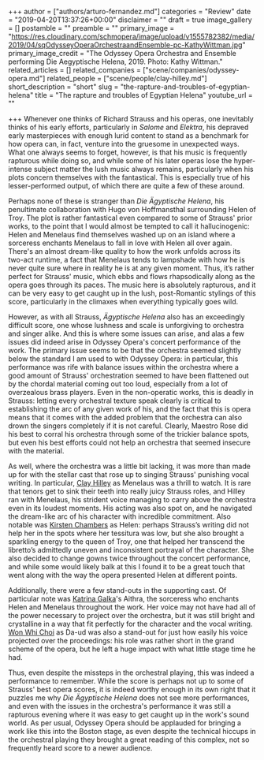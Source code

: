 +++
author = ["authors/arturo-fernandez.md"]
categories = "Review"
date = "2019-04-20T13:37:26+00:00"
disclaimer = ""
draft = true
image_gallery = []
postamble = ""
preamble = ""
primary_image = "https://res.cloudinary.com/schmopera/image/upload/v1555782382/media/2019/04/sqOdysseyOperaOrchestraandEnsemble-pc-KathyWittman.jpg"
primary_image_credit = "The Odyssey Opera Orchestra and Ensemble performing Die Aegyptische Helena, 2019. Photo: Kathy Wittman."
related_articles = []
related_companies = ["scene/companies/odyssey-opera.md"]
related_people = ["scene/people/clay-hilley.md"]
short_description = "short"
slug = "the-rapture-and-troubles-of-egyptian-helena"
title = "The rapture and troubles of Egyptian Helena"
youtube_url = ""

+++
Whenever one thinks of Richard Strauss and his operas, one inevitably thinks of his early efforts, particularly in _Salome_ and _Elektra_, his depraved early masterpieces with enough lurid content to stand as a benchmark for how opera can, in fact, venture into the gruesome in unexpected ways. What one always seems to forget, however, is that his music is frequently rapturous while doing so, and while some of his later operas lose the hyper-intense subject matter the lush music always remains, particularly when his plots concern themselves with the fantastical. This is especially true of his lesser-performed output, of which there are quite a few of these around.

Perhaps none of these is stranger than _Die Ägyptische Helena_, his penultimate collaboration with Hugo von Hoffmansthal surrounding Helen of Troy. The plot is rather fantastical even compared to some of Strauss' prior works, to the point that I would almost be tempted to call it hallucinogenic: Helen and Menelaus find themselves washed up on an island where a sorceress enchants Menelaus to fall in love with Helen all over again. There's an almost dream-like quality to how the work unfolds across its two-act runtime, a fact that Menelaus tends to lampshade with how he is never quite sure where in reality he is at any given moment. Thus, it’s rather perfect for Strauss' music, which ebbs and flows rhapsodically along as the opera goes through its paces. The music here is absolutely rapturous, and it can be very easy to get caught up in the lush, post-Romantic stylings of this score, particularly in the climaxes when everything typically goes wild.

However, as with all Strauss, _Ägyptische Helena_ also has an exceedingly difficult score, one whose lushness and scale is unforgiving to orchestra and singer alike. And this is where some issues can arise, and alas a few issues did indeed arise in Odyssey Opera's concert performance of the work. The primary issue seems to be that the orchestra seemed slightly below the standard I am used to with Odyssey Opera: in particular, this performance was rife with balance issues within the orchestra where a good amount of Strauss' orchestration seemed to have been flattened out by the chordal material coming out too loud, especially from a lot of overzealous brass players. Even in the non-operatic works, this is deadly in Strauss: letting every orchestral texture speak clearly is critical to establishing the arc of any given work of his, and the fact that this is opera means that it comes with the added problem that the orchestra can also drown the singers completely if it is not careful. Clearly, Maestro Rose did his best to corral his orchestra through some of the trickier balance spots, but even his best efforts could not help an orchestra that seemed insecure with the material.

As well, where the orchestra was a little bit lacking, it was more than made up for with the stellar cast that rose up to singing Strauss' punishing vocal writing. In particular, [Clay Hilley](/talking-with-singers-clay-hilley) as Menelaus was a thrill to watch. It is rare that tenors get to sink their teeth into really juicy Strauss roles, and Hilley ran with Menelaus, his strident voice managing to carry above the orchestra even in its loudest moments. His acting was also spot on, and he navigated the dream-like arc of his character with incredible commitment. Also notable was [Kirsten Chambers](/scene/people/kirsten-chambers/) as Helen: perhaps Strauss’s writing did not help her in the spots where her tessitura was low, but she also brought a sparkling energy to the queen of Troy, one that helped her transcend the libretto’s admittedly uneven and inconsistent portrayal of the character. She also decided to change gowns twice throughout the concert performance, and while some would likely balk at this I found it to be a great touch that went along with the way the opera presented Helen at different points.

Additionally, there were a few stand-outs in the supporting cast. Of particular note was [Katrina Galka](/scene/people/katrina-galka/)'s Aithra, the sorceress who enchants Helen and Menelaus throughout the work. Her voice may not have had all of the power necessary to project over the orchestra, but it was still bright and crystalline in a way that fit perfectly for the character and the vocal writing. [Won Whi Choi](/scene/people/won-whi-choi/) as Da-ud was also a stand-out for just how easily his voice projected over the proceedings: his role was rather short in the grand scheme of the opera, but he left a huge impact with what little stage time he had.

Thus, even despite the missteps in the orchestral playing, this was indeed a performance to remember. While the score is perhaps not up to some of Strauss' best opera scores, it is indeed worthy enough in its own right that it puzzles me why _Die Ägyptische Helena_ does not see more performances, and even with the issues in the orchestra's performance it was still a rapturous evening where it was easy to get caught up in the work's sound world. As per usual, Odyssey Opera should be applauded for bringing a work like this into the Boston stage, as even despite the technical hiccups in the orchestral playing they brought a great reading of this complex, not so frequently heard score to a newer audience.